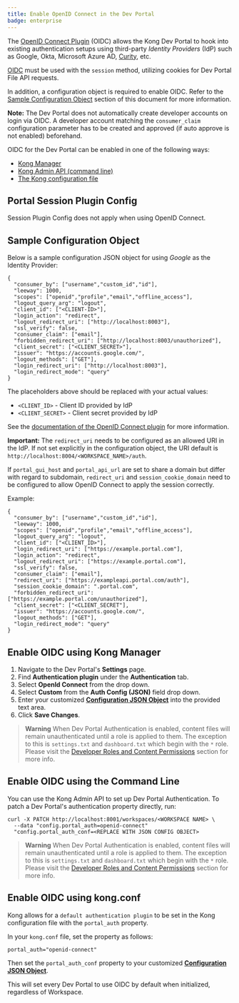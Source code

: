 ```yaml
---
title: Enable OpenID Connect in the Dev Portal
badge: enterprise
---
```


The [OpenID Connect Plugin](/hub/kong-inc/openid-connect/) (OIDC)
allows the Kong Dev Portal to hook into existing authentication setups using third-party
*Identity Providers* (IdP) such as Google, Okta, Microsoft Azure AD,
[Curity](/gateway/{{page.release}}/configure/auth/oidc-curity/#kong-dev-portal-authentication), etc.

[OIDC](/hub/kong-inc/openid-connect/) must be used with
the `session` method, utilizing cookies for Dev Portal File API requests.

In addition, a configuration object is required to enable OIDC. Refer to the
[Sample Configuration Object](#/sample-configuration-object) section of this
document for more information.

**Note:** The Dev Portal does not automatically create developer accounts on login via OIDC.
A developer account matching the `consumer_claim` configuration parameter has to be
created and approved (if auto approve is not enabled) beforehand.

OIDC for the Dev Portal can be enabled in one of the following ways:

- [Kong Manager](#enable-oidc-using-kong-manager)
- [Kong Admin API (command line)](#enable-oidc-using-the-command-line)
- [The Kong configuration file](#enable-oidc-using-kongconf)


## Portal Session Plugin Config

Session Plugin Config does not apply when using OpenID Connect.

## Sample Configuration Object

Below is a sample configuration JSON object for using *Google* as the Identity
Provider:

```
{
  "consumer_by": ["username","custom_id","id"],
  "leeway": 1000,
  "scopes": ["openid","profile","email","offline_access"],
  "logout_query_arg": "logout",
  "client_id": ["<CLIENT-ID>"],
  "login_action": "redirect",
  "logout_redirect_uri": ["http://localhost:8003"],
  "ssl_verify": false,
  "consumer_claim": ["email"],
  "forbidden_redirect_uri": ["http://localhost:8003/unauthorized"],
  "client_secret": ["<CLIENT_SECRET>"],
  "issuer": "https://accounts.google.com/",
  "logout_methods": ["GET"],
  "login_redirect_uri": ["http://localhost:8003"],
  "login_redirect_mode": "query"
}
```

The placeholders above should be replaced with your actual values:

  - `<CLIENT_ID>` - Client ID provided by IdP
  - `<CLIENT_SECRET>` - Client secret provided by IdP

See the [documentation of the OpenID Connect plugin](/hub/kong-inc/openid-connect/)
for more information.

**Important:** The `redirect_uri` needs to be configured as an allowed URI in the IdP.
If not set explicitly in the configuration object, the URI default is
`http://localhost:8004/<WORKSPACE_NAME>/auth`.

If `portal_gui_host` and `portal_api_url` are set to share a domain but differ
with regard to subdomain, `redirect_uri` and `session_cookie_domain` need to be
configured to allow OpenID Connect to apply the session correctly.

Example:

```
{
  "consumer_by": ["username","custom_id","id"],
  "leeway": 1000,
  "scopes": ["openid","profile","email","offline_access"],
  "logout_query_arg": "logout",
  "client_id": ["<CLIENT_ID>"],
  "login_redirect_uri": ["https://example.portal.com"],
  "login_action": "redirect",
  "logout_redirect_uri": ["https://example.portal.com"],
  "ssl_verify": false,
  "consumer_claim": ["email"],
  "redirect_uri": ["https://exampleapi.portal.com/auth"],
  "session_cookie_domain": ".portal.com",
  "forbidden_redirect_uri": ["https://example.portal.com/unauthorized"],
  "client_secret": ["<CLIENT_SECRET"],
  "issuer": "https://accounts.google.com/",
  "logout_methods": ["GET"],
  "login_redirect_mode": "query"
}

```

## Enable OIDC using Kong Manager

1. Navigate to the Dev Portal's **Settings** page.
2. Find **Authentication plugin** under the **Authentication** tab.
3. Select **OpenId  Connect** from the drop down.
4. Select **Custom** from the **Auth Config (JSON)** field drop down.
5. Enter your customized [**Configuration JSON Object**](#/sample-configuration-object)
into the provided text area.
4. Click **Save Changes**.

>**Warning** When Dev Portal Authentication is enabled, content files will remain unauthenticated until a role is applied to them. The exception to this is `settings.txt` and `dashboard.txt` which begin with the `*` role. Please visit the <a href="/gateway/{{page.release}}/developer-portal/administration/developer-permissions">Developer Roles and Content Permissions</a> section for more info.

## Enable OIDC using the Command Line

You can use the Kong Admin API to set up Dev Portal Authentication.
To patch a Dev Portal's authentication property directly, run:

```
curl -X PATCH http://localhost:8001/workspaces/<WORKSPACE NAME> \
  --data "config.portal_auth=openid-connect"
  "config.portal_auth_conf=<REPLACE WITH JSON CONFIG OBJECT>
```

>**Warning** When Dev Portal Authentication is enabled, content files will remain unauthenticated until a role is applied to them. The exception to this is `settings.txt` and `dashboard.txt` which begin with the `*` role. Please visit the <a href="/gateway/{{page.release}}/developer-portal/administration/developer-permissions">Developer Roles and Content Permissions</a> section for more info.

## Enable OIDC using kong.conf

Kong allows for a `default authentication plugin` to be set in the Kong
configuration file with the `portal_auth` property.

In your `kong.conf` file, set the property as follows:

```
portal_auth="openid-connect"
```

Then set the `portal_auth_conf` property to your
customized [**Configuration JSON Object**](#sample-configuration-object).

This will set every Dev Portal to use OIDC by default when initialized, regardless of Workspace.
